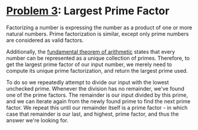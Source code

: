# [Problem 3](https://projecteuler.net/problem=3): Largest Prime Factor

Factorizing a number is expressing the number as a product of one or more natural numbers.
Prime factorization is similar, except only prime numbers are considered as valid factors.

Additionally, the [fundamental theorem of arithmetic](https://en.wikipedia.org/wiki/Fundamental_theorem_of_arithmetic) states that every number can be represented as a unique collection of primes.
Therefore, to get the largest prime factor of our input number, we merely need to compute its unique prime factorization, and return the largest prime used.

To do so we repeatedly attempt to divide our input with the lowest unchecked prime.
Whenever the division has no remainder, we've found one of the prime factors.
The remainder is our input divided by this prime, and we can iterate again from the newly found prime to find the next prime factor.
We repeat this until our remainder itself is a prime factor - in which case that remainder is our last, and highest, prime factor, and thus the answer we're looking for.
